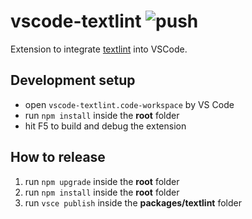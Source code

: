 # vscode-textlint ![push](https://github.com/taichi/vscode-textlint/actions/workflows/push.yml/badge.svg)

Extension to integrate [textlint](https://textlint.github.io/) into VSCode.

## Development setup

- open `vscode-textlint.code-workspace` by VS Code
- run `npm install` inside the **root** folder
- hit F5 to build and debug the extension

## How to release

1. run `npm upgrade` inside the **root** folder
2. run `npm install` inside the **root** folder
3. run `vsce publish` inside the **packages/textlint** folder
